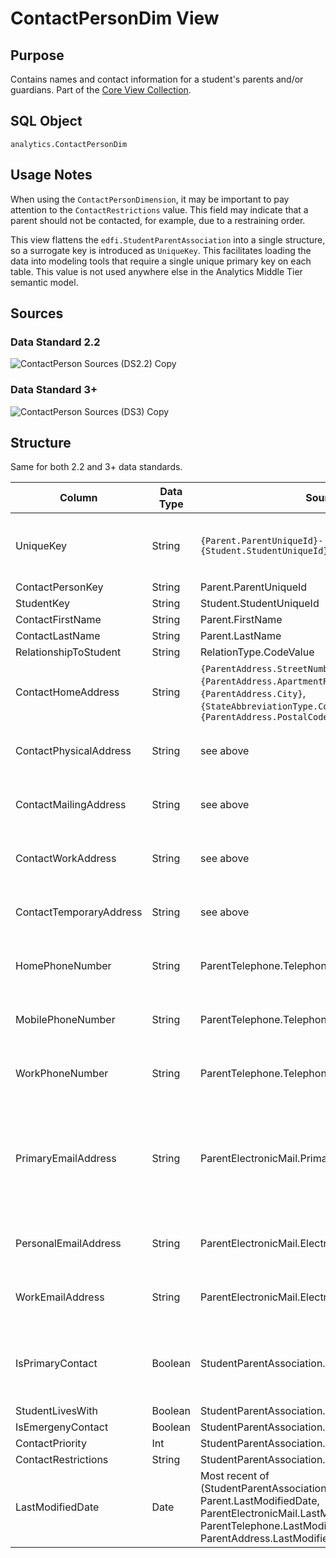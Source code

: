 # ContactPersonDim View

## Purpose

Contains names and contact information for a student's parents and/or guardians.
Part of the [Core View Collection](./readme.md).

## SQL Object

`analytics.ContactPersonDim`

## Usage Notes

When using the `ContactPersonDimension`, it may be important to pay attention to
the `ContactRestrictions` value. This field may indicate that a parent should
not be contacted, for example, due to a restraining order.

This view flattens the `edfi.StudentParentAssociation` into a single structure,
so a surrogate key is introduced as `UniqueKey`. This facilitates loading the
data into modeling tools that require a single unique primary key on each table.
This value is not used anywhere else in the Analytics Middle Tier semantic
model.

## Sources

### Data Standard 2.2

![ContactPerson Sources (DS2.2) Copy](https://edfidocs.blob.core.windows.net/$web/img/reference/analytics-middle-tier/ContactPerson%20Sources%20(DS2.2)%20Copy.png)

### Data Standard 3+

![ContactPerson Sources (DS3) Copy](https://edfidocs.blob.core.windows.net/$web/img/reference/analytics-middle-tier/ContactPerson%20Sources%20(DS3)%20Copy.png)

## Structure

Same for both 2.2 and 3+ data standards.

| Column | Data Type | Source | Description |
| --- | --- | --- | --- |
| UniqueKey | String | `{Parent.ParentUniqueId}-{Student.StudentUniqueId}` | Surrogate key so that modeling tools will have a unique primary key |
| ContactPersonKey | String | Parent.ParentUniqueId |     |
| StudentKey | String | Student.StudentUniqueId |     |
| ContactFirstName | String | Parent.FirstName |     |
| ContactLastName | String | Parent.LastName |     |
| RelationshipToStudent | String | RelationType.CodeValue |     |
| ContactHomeAddress | String | `{ParentAddress.StreetNumberName}`, `{ParentAddress.ApartmentRoomSuiteNumber}`, `{ParentAddress.City}`, `{StateAbbreviationType.CodeValue}`, `{ParentAddress.PostalCodeValue}` | Where Descriptor Constant= "Home" |
| ContactPhysicalAddress | String | see above | Where Descriptor Constant= "Home" |
| ContactMailingAddress | String | see above | Where Descriptor Constant= "Mailing" |
| ContactWorkAddress | String | see above | Where Descriptor Constant= "Work" |
| ContactTemporaryAddress | String | see above | Where Descriptor Constant= "Temporary" |
| HomePhoneNumber | String | ParentTelephone.TelephoneNumber | Where Descriptor Constant = "Home" |
| MobilePhoneNumber | String | ParentTelephone.TelephoneNumber | Where Descriptor Constant = "Mobile" |
| WorkPhoneNumber | String | ParentTelephone.TelephoneNumber | Where Descriptor Constant = "Work" |
| PrimaryEmailAddress | String | ParentElectronicMail.PrimaryEmailAddressIndicator | "Work" if the work email address is primary, or "Personal" if the personal address is the primary, or "Not Specified" |
| PersonalEmailAddress | String | ParentElectronicMail.ElectronicMailAddress | Where Descriptor Constant = "Home/Personal" |
| WorkEmailAddress | String | ParentElectronicMail.ElectronicMailAddress | Where Descriptor Constant = "Work" |
| IsPrimaryContact | Boolean | StudentParentAssociation.PrimaryContactStatus | ⚠️ The Ed-Fi data model does not preclude having multiple primary contacts. |
| StudentLivesWith | Boolean | StudentParentAssociation.LivesWith |     |
| IsEmergenyContact | Boolean | StudentParentAssociation.EmergencyContactStatus |     |
| ContactPriority | Int | StudentParentAssociation.ContactPriority |     |
| ContactRestrictions | String | StudentParentAssociation.ContactRestrictions |     |
| LastModifiedDate | Date | Most recent of (StudentParentAssociation.LastModifiedDate, Parent.LastModifiedDate, ParentElectronicMail.LastModifiedDate, ParentTelephone.LastModifiedDate, ParentAddress.LastModifiedDate) |     |
